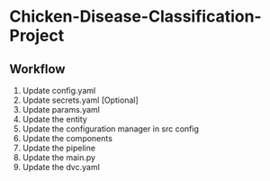 # Chicken-Disease-Classification-Project

## Workflow
1. Update config.yaml
2. Update secrets.yaml [Optional] 
3. Update params.yaml
4. Update the entity
5. Update the configuration manager in src config
6. Update the components
7. Update the pipeline
8. Update the main.py
9. Update the dvc.yaml

